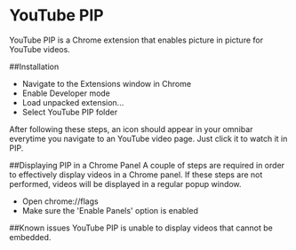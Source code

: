 YouTube PIP
===========

YouTube PIP is a Chrome extension that enables picture in picture for YouTube videos.

##Installation
* Navigate to the Extensions window in Chrome
* Enable Developer mode
* Load unpacked extension...
* Select YouTube PIP folder

After following these steps, an icon should appear in your omnibar everytime you navigate to an YouTube video page. Just click it to watch it in PIP.

##Displaying PIP in a Chrome Panel
A couple of steps are required in order to effectively display videos in a Chrome panel. If these steps are not performed, videos will be displayed in a regular popup window.
* Open chrome://flags
* Make sure the 'Enable Panels' option is enabled

##Known issues
YouTube PIP is unable to display videos that cannot be embedded.
